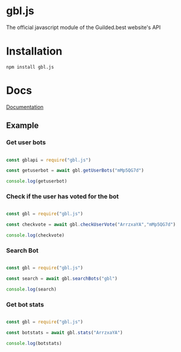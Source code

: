 # gbl.js

The official javascript module of the Guilded.best website's API

# Installation
```
npm install gbl.js
```

# Docs
[Documentation](https://docs.guilded.best/libaries/javascript)

## Example
### Get user bots
```js

const gblapi = require("gbl.js")

const getuserbot = await gbl.getUserBots("mMp5QG7d")

console.log(getuserbot)

```

### Check if the user has voted for the bot
```js

const gbl = require("gbl.js")

const checkvote = await gbl.checkUserVote("ArrzxaYA","mMp5QG7d")

console.log(checkvote)

```

### Search Bot

```js

const gbl = require("gbl.js")

const search = await gbl.searchBots("gbl")

console.log(search)

```

### Get bot stats

```js

const gbl = require("gbl.js")

const botstats = await gbl.stats("ArrzxaYA")

console.log(botstats)

```
